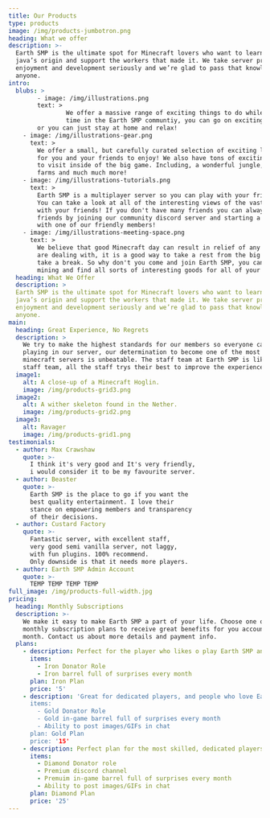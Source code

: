 ```yaml
---
title: Our Products
type: products
image: /img/products-jumbotron.png
heading: What we offer
description: >-
  Earth SMP is the ultimate spot for Minecraft lovers who want to learn about their
  java’s origin and support the workers that made it. We take server production,
  enjoyment and development seriously and we’re glad to pass that knowledge to
  anyone.
intro:
  blubs: >
        - image: /img/illustrations.png
        text: >
                We offer a massive range of exciting things to do while you spend your
                time in the Earth SMP communtiy, you can go on exciting journeys
        or you can just stay at home and relax!
    - image: /img/illustrations-gear.png
      text: >
        We offer a small, but carefully curated selection of exciting landscape
		for you and your friends to enjoy! We also have tons of exciting places
		to visit inside of the big game. Including, a wonderful jungle, bamboo
		farms and much much more!
    - image: /img/illustrations-tutorials.png
      text: >
        Earth SMP is a multiplayer server so you can play with your friends!
		You can take a look at all of the interesting views of the vast landscape
		with your friends! If you don't have many friends you can always make new
		friends by joining our community discord server and starting a conversation
		with one of our friendly members!
    - image: /img/illustrations-meeting-space.png
      text: >
        We believe that good Minecraft day can result in relief of any stress you
		are dealing with, it is a good way to take a rest from the big world and
		take a break. So why don't you come and join Earth SMP, you can just go
		mining and find all sorts of interesting goods for all of your needs.
  heading: What We Offer
  description: >
  Earth SMP is the ultimate spot for Minecraft lovers who want to learn about their
  java’s origin and support the workers that made it. We take server production,
  enjoyment and development seriously and we’re glad to pass that knowledge to
  anyone.
main:
  heading: Great Experience, No Regrets
  description: >
    We try to make the highest standards for our members so everyone can enjoy
	playing in our server, our determination to become one of the most popular
	minecraft servers is unbeatable. The staff team at Earth SMP is like no-other
	staff team, all the staff trys their best to improve the experience for everyone!
  image1:
    alt: A close-up of a Minecraft Hoglin.
    image: /img/products-grid3.png
  image2:
    alt: A wither skeleton found in the Nether.
    image: /img/products-grid2.png
  image3:
    alt: Ravager
    image: /img/products-grid1.png
testimonials:
  - author: Max Crawshaw
    quote: >-
      I think it's very good and It's very friendly,
	  i would consider it to be my favourite server.
  - author: Beaster
    quote: >-
      Earth SMP is the place to go if you want the 
      best quality entertainment. I love their
      stance on empowering members and transparency 
	  of their decisions.
  - author: Custard Factory
    quote: >-
      Fantastic server, with excellent staff,
	  very good semi vanilla server, not laggy,
	  with fun plugins. 100% recommend. 
	  Only downside is that it needs more players.
  - author: Earth SMP Admin Account
    quote: >-
      TEMP TEMP TEMP TEMP
full_image: /img/products-full-width.jpg
pricing:
  heading: Monthly Subscriptions
  description: >-
    We make it easy to make Earth SMP a part of your life. Choose one of our
    monthly subscription plans to receive great benefits for you account each
    month. Contact us about more details and payment info.
  plans:
    - description: Perfect for the player who likes o play Earth SMP and wants to support it!
      items:
        - Iron Donator Role
        - Iron barrel full of surprises every month
      plan: Iron Plan
      price: '5'
    - description: 'Great for dedicated players, and people who love Earth SMP!
      items:
        - Gold Donator Role
        - Gold in-game barrel full of surprises every month
        - Ability to post images/GIFs in chat
      plan: Gold Plan
      price: '15'
    - description: Perfect plan for the most skilled, dedicated players who seriously loves engaging with Eath SMP!
      items:
        - Diamond Donator role
        - Premium discord channel
        - Premuim in-game barrel full of surprises every month
		- Ability to post images/GIFs in chat
      plan: Diamond Plan
      price: '25'
---
```



